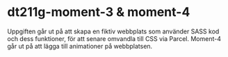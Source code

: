 # dt211g-moment-3 & moment-4

Uppgiften går ut på att skapa en fiktiv webbplats som använder SASS kod och dess funktioner, för att senare omvandla till CSS via Parcel.
Moment-4 går ut på att lägga till animationer på webbplatsen.
